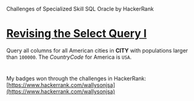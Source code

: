 Challenges of Specialized Skill SQL Oracle by HackerRank

# [Revising the Select Query I](https://www.hackerrank.com/challenges/revising-the-select-query/)
Query all columns for all American cities in **CITY** with populations larger than `100000`. The _CountryCode_ for America is `USA`.
#
My badges won through the challenges in HackerRank:
[https://www.hackerrank.com/wallysonjsa](https://www.hackerrank.com/wallysonjsa)